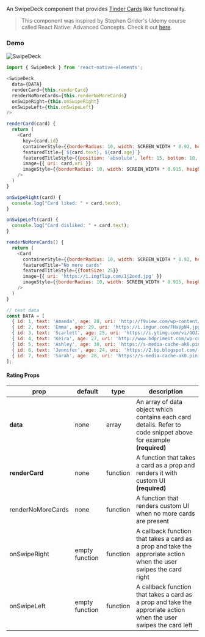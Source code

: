 An SwipeDeck component that provides [Tinder Cards](https://github.com/Monte9/react-native-tinder-cards/blob/master/tinder_cards_demo.gif) like functionality.

> This component was inspired by Stephen Grider's Udemy course called React Native: Advanced Concepts. Check it out [here](https://www.udemy.com/react-native-advanced/learn/v4/overview).

### Demo

![SwipeDeck](https://i.imgur.com/d8FxHk2.gif)

```js
import { SwipeDeck } from 'react-native-elements';

<SwipeDeck
  data={DATA}
  renderCard={this.renderCard}
  renderNoMoreCards={this.renderNoMoreCards}
  onSwipeRight={this.onSwipeRight}
  onSwipeLeft={this.onSwipeLeft}
/>

renderCard(card) {
  return (
    <Card
      key={card.id}
      containerStyle={{borderRadius: 10, width: SCREEN_WIDTH * 0.92, height: SCREEN_HEIGHT - 165}}
      featuredTitle={`${card.text}, ${card.age}`}
      featuredTitleStyle={{position: 'absolute', left: 15, bottom: 10, fontSize: 30 }}
      image={{ uri: card.uri }}
      imageStyle={{borderRadius: 10, width: SCREEN_WIDTH * 0.915, height: SCREEN_HEIGHT - 165}}
    />
  )
}

onSwipeRight(card) {
  console.log("Card liked: " + card.text);
}

onSwipeLeft(card) {
  console.log("Card disliked: " + card.text);
}

renderNoMoreCards() {
  return (
    <Card
      containerStyle={{borderRadius: 10, width: SCREEN_WIDTH * 0.92, height: SCREEN_HEIGHT - 165}}
      featuredTitle="No more cards"
      featuredTitleStyle={{fontSize: 25}}
      image={{ uri: 'https://i.imgflip.com/1j2oed.jpg' }}
      imageStyle={{borderRadius: 10, width: SCREEN_WIDTH * 0.915, height: SCREEN_HEIGHT - 165}}
    />
  )
}

// test data
const DATA = [
  { id: 1, text: 'Amanda', age: 28, uri: 'http://f9view.com/wp-content/uploads/2013/10/American-Beautiful-Girls-Wallpapers-Hollywood-Celebs-1920x1200px.jpg' },
  { id: 2, text: 'Emma', age: 29, uri: 'https://i.imgur.com/FHxVpN4.jpg' },
  { id: 3, text: 'Scarlett', age: 25, uri: 'https://i.ytimg.com/vi/GOJZ5TIlc3M/maxresdefault.jpg' },
  { id: 4, text: 'Keira', age: 27, uri: 'http://www.bdprimeit.com/wp-content/uploads/Keira-Knightley-Most-beautiful-Hollywood-actress.jpg' },
  { id: 5, text: 'Ashley', age: 30, uri: 'https://s-media-cache-ak0.pinimg.com/736x/4c/89/67/4c8967fac1822eeddf09670565430fd5.jpg' },
  { id: 6, text: 'Jennifer', age: 24, uri: 'https://2.bp.blogspot.com/-Vy0NVWhQfKo/Ubma2Mx2YTI/AAAAAAAAH3s/LC_u8LRfm8o/s1600/aimee-teegarden-04.jpg' },
  { id: 7, text: 'Sarah', age: 28, uri: 'https://s-media-cache-ak0.pinimg.com/736x/41/75/26/4175268906d97492e4a3175eab95c0f5.jpg' },
];
```

#### Rating Props

| prop | default | type | description |
| ---- | ---- | ----| ---- |
| **data** | none | array | An array of data object which contains each card details. Refer to code snippet above for example **(required)** |
| **renderCard** | none | function | A function that takes a card as a prop and renders it with custom UI **(required)** |
| renderNoMoreCards | none | function | A function that renders custom UI when no more cards are present |
| onSwipeRight | empty function | function | A callback function that takes a card as a prop and take the approriate action when the user swipes the card right |
| onSwipeLeft | empty function | function | A callback function that takes a card as a prop and take the approriate action when the user swipes the card left |
